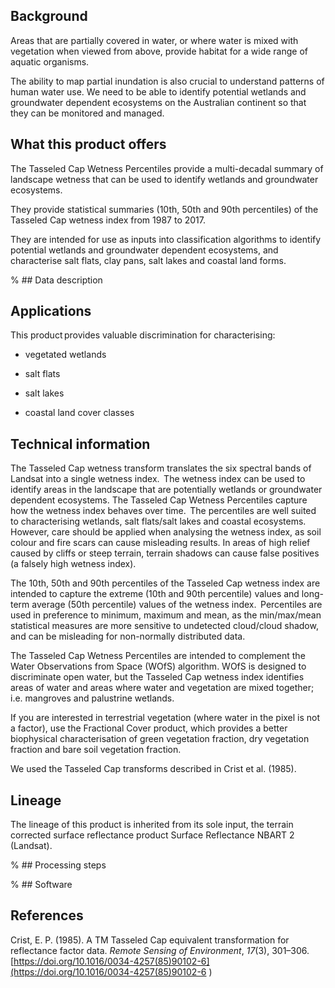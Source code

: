 ## Background

Areas that are partially covered in water, or where water is mixed with vegetation when viewed from above, provide habitat for a wide range of aquatic organisms.  

The ability to map partial inundation is also crucial to understand patterns of human water use. We need to be able to identify potential wetlands and groundwater dependent ecosystems on the Australian continent so that they can be monitored and managed.

## What this product offers

The Tasseled Cap Wetness Percentiles provide a multi-decadal summary of landscape wetness that can be used to identify wetlands and groundwater ecosystems. 

They provide statistical summaries (10th, 50th and 90th percentiles) of the Tasseled Cap wetness index from 1987 to 2017. 

They are intended for use as inputs into classification algorithms to identify potential wetlands and groundwater dependent ecosystems, and characterise salt flats, clay pans, salt lakes and coastal land forms.

% ## Data description

## Applications

This product provides valuable discrimination for characterising: 

* vegetated wetlands 
 
* salt flats 
 

* salt lakes 
 
* coastal land cover classes

## Technical information

The Tasseled Cap wetness transform translates the six spectral bands of Landsat into a single wetness index.  The wetness index can be used to identify areas in the landscape that are potentially wetlands or groundwater dependent ecosystems. The Tasseled Cap Wetness Percentiles capture how the wetness index behaves over time.  The percentiles are well suited to characterising wetlands, salt flats/salt lakes and coastal ecosystems. However, care should be applied when analysing the wetness index, as soil colour and fire scars can cause misleading results. In areas of high relief caused by cliffs or steep terrain, terrain shadows can cause false positives (a falsely high wetness index). 

The 10th, 50th and 90th percentiles of the Tasseled Cap wetness index are intended to capture the extreme (10th and 90th percentile) values and long-term average (50th percentile) values of the wetness index.  Percentiles are used in preference to minimum, maximum and mean, as the min/max/mean statistical measures are more sensitive to undetected cloud/cloud shadow, and can be misleading for non-normally distributed data. 

The Tasseled Cap Wetness Percentiles are intended to complement the Water Observations from Space (WOfS) algorithm. WOfS is designed to discriminate open water, but the Tasseled Cap wetness index identifies areas of water and areas where water and vegetation are mixed together; i.e. mangroves and palustrine wetlands. 

If you are interested in terrestrial vegetation (where water in the pixel is not a factor), use the Fractional Cover product, which provides a better biophysical characterisation of green vegetation fraction, dry vegetation fraction and bare soil vegetation fraction. 

We used the Tasseled Cap transforms described in Crist et al. (1985).

## Lineage

The lineage of this product is inherited from its sole input, the terrain corrected surface reflectance product Surface Reflectance NBART 2 (Landsat).

% ## Processing steps

% ## Software

## References

Crist, E. P. (1985). A TM Tasseled Cap equivalent transformation for reflectance factor data. *Remote Sensing of Environment*, *17*(3), 301–306. [https://doi.org/10.1016/0034-4257(85)90102-6](https://doi.org/10.1016/0034-4257(85)90102-6 )

